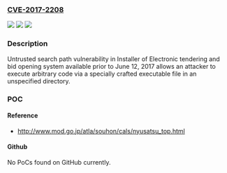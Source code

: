 ### [CVE-2017-2208](https://cve.mitre.org/cgi-bin/cvename.cgi?name=CVE-2017-2208)
![](https://img.shields.io/static/v1?label=Product&message=Installer%20of%20electronic%20tendering%20and%20bid%20opening%20system&color=blue)
![](https://img.shields.io/static/v1?label=Version&message=available%20prior%20to%20June%2012%2C%202017%20&color=brightgreen)
![](https://img.shields.io/static/v1?label=Vulnerability&message=Untrusted%20search%20path%20vulnerability&color=brightgreen)

### Description

Untrusted search path vulnerability in Installer of Electronic tendering and bid opening system available prior to June 12, 2017 allows an attacker to execute arbitrary code via a specially crafted executable file in an unspecified directory.

### POC

#### Reference
- http://www.mod.go.jp/atla/souhon/cals/nyusatsu_top.html

#### Github
No PoCs found on GitHub currently.

